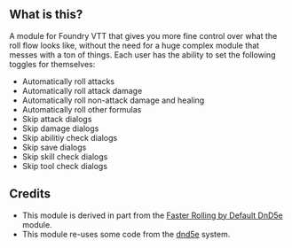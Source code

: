 ## What is this?
A module for Foundry VTT that gives you more fine control over what the roll flow looks like, without the need for a huge complex module that messes with a ton of things. Each user has the ability to set the following toggles for themselves:
- Automatically roll attacks
- Automatically roll attack damage
- Automatically roll non-attack damage and healing
- Automatically roll other formulas
- Skip attack dialogs
- Skip damage dialogs
- Skip abilitiy check dialogs
- Skip save dialogs
- Skip skill check dialogs
- Skip tool check dialogs

## Credits
- This module is derived in part from the [Faster Rolling by Default DnD5e](https://github.com/ElfFriend-DnD/foundryvtt-faster-rolling-by-default-5e) module.
- This module re-uses some code from the [dnd5e](https://github.com/foundryvtt/dnd5e) system.
